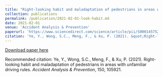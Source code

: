 ```yaml
---
title: "Right-looking habit and maladaptation of pedestrians in areas with unfamiliar driving rules"
collection: publications
permalink: /publication/2021-02-01-look-habit.md
date: 2021-02-01
venue: 'Accident Analysis & Prevention'
paperurl: 'https://www.sciencedirect.com/science/article/pii/S0001457520317413'
citation: 'Ye, Y., Wong, S.C., Meng, F., & Xu, P. (2021). &quot;Right-looking habit and maladaptation of pedestrians in areas with unfamiliar driving rules.&quot; <i>Accident Analysis & Prevention</i>, 150, 105921.'
---
```


[Download paper here](https://www.sciencedirect.com/science/article/pii/S0001457520317413)

Recommended citation: Ye, Y., Wong, S.C., Meng, F., & Xu, P. (2021). Right-looking habit and maladaptation of pedestrians in areas with unfamiliar driving rules. <i>Accident Analysis & Prevention</i>, 150, 105921.
